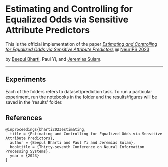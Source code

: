 # Estimating and Controlling for Equalized Odds via Sensitive Attribute Predictors

This is the official implementation of the paper [*Estimating and Controlling for Equalized Odds via Sensitive Attribute Predictors*](https://arxiv.org/abs/2207.12497) @ [NeurIPS 2023](https://neurips.cc/virtual/2023/poster/70984)

by [Beepul Bharti](https://beepulbharti.github.io), Paul Yi, and [Jeremias Sulam](https://sites.google.com/view/jsulam).

___

## Experiments
Each of the folders refers to dataset/prediction task. To run a particular experiment, run the notebooks in the folder and the results/figures will be saved in the 'results' folder.

## References
```
@inproceedings{bharti2023estimating,
  title = {Estimating and Controlling for Equalized Odds via Sensitive Attribute Predictors},
  author = {Beepul Bharti and Paul Yi and Jeremias Sulam},
  booktitle = {Thirty-seventh Conference on Neural Information Processing Systems},
  year = {2023}
}
```
